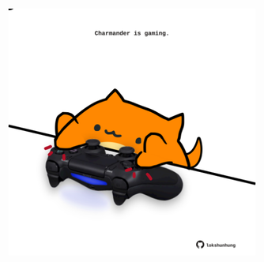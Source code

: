 <!-- built at 26/06/2021, 12:01:57 UTC -->
<p align="center">
  <img width="500" height="500" src="./ReadmeImage.svg">
</p>
